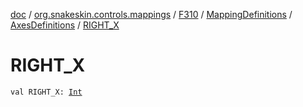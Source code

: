 [doc](../../../../index.md) / [org.snakeskin.controls.mappings](../../../index.md) / [F310](../../index.md) / [MappingDefinitions](../index.md) / [AxesDefinitions](index.md) / [RIGHT_X](./-r-i-g-h-t_-x.md)

# RIGHT_X

`val RIGHT_X: `[`Int`](https://kotlinlang.org/api/latest/jvm/stdlib/kotlin/-int/index.html)